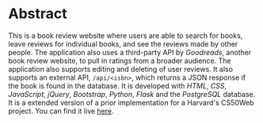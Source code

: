 # Abstract

This is a book review website  where users are able to search for books, leave reviews for individual books, and see the reviews made by other people.  The application also uses a third-party API by *Goodreads*, another book review website, to pull in ratings from a broader audience. The application also supports editing and deleting of user reviews.  It also supports an external API,  `/api/<isbn>`, which returns a JSON response if the book is found in the database.  It  is developed  with _HTML_, _CSS_, _JavaScript_, _jQuery_, _Bootstrap_, _Python_,  _Flask_ and the _PostgreSQL_ database. It is a extended version of a prior implementation for a Harvard's CS50Web project.   You can find it live [here](https://bkreviews.herokuapp.com/).

